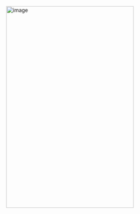 <img width="342" height="540" alt="image" src="https://github.com/user-attachments/assets/5710b2b0-499e-4bf8-99a1-d8256d1982de" />
